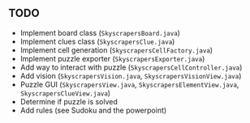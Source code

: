 ## TODO
- Implement board class (`SkyscrapersBoard.java`)
- Implement clues class (`SkyscrapersClue.java`)
- Implement cell generation (`SkyscrapersCellFactory.java`)
- Implement puzzle exporter (`SkyscrapersExporter.java`)
- Add way to interact with puzzle (`SkyscrapersCellController.java`)
- Add vision (`SkyscrapersVision.java`, `SkyscrapersVisionView.java`)
- Puzzle GUI (`SkyscrapersView.java`, `SkyscrapersElementView.java`, `SkyscrapersClueView.java`) 
- Determine if puzzle is solved
- Add rules (see Sudoku and the powerpoint)
